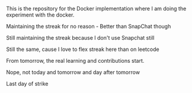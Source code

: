 This is the repository for the Docker implementation where I am doing the experiment with the docker.

Maintaining the streak for no reason - Better than SnapChat though

Still maintaining the streak because I don't use Snapchat still

Still the same, cause I love to flex streak here than on leetcode

From tomorrow, the real learning and contributions start.

Nope, not today and tomorrow and day after tomorrow

Last day of strike
